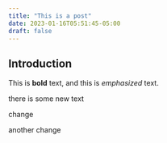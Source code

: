 ```yaml
---
title: "This is a post"
date: 2023-01-16T05:51:45-05:00
draft: false
---
```


## Introduction

This is **bold** text, and this is *emphasized* text.

there is some new text

change

another change
